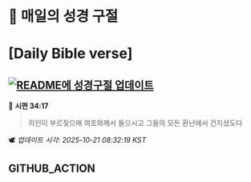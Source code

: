 # 🙏 매일의 성경 구절
# [Daily Bible verse]
## [![README에 성경구절 업데이트](https://github.com/DONGSUKA/first_test/actions/workflows/update-readme-bible.yml/badge.svg)](https://github.com/DONGSUKA/first_test/actions/workflows/update-readme-bible.yml)
<!-- START_BIBLE_VERSE -->
📖 **시편 34:17**
> 의인이 부르짖으매 여호와께서 들으시고 그들의 모든 환난에서 건지셨도다

🕊️ _업데이트 시각: 2025-10-21 08:32:19 KST_
  <!-- END_BIBLE_VERSE -->
## GITHUB_ACTION
